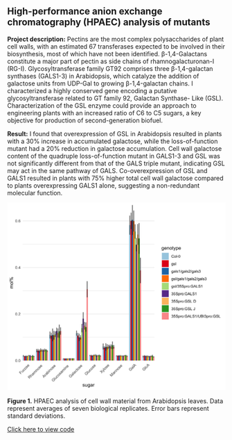 ## High-performance anion exchange chromatography (HPAEC) analysis of mutants

**Project description:** Pectins are the most complex polysaccharides of plant cell walls, with an estimated 67 transferases expected to be involved in their biosynthesis, most of which have not been identified. β-1,4-Galactans constitute a major part of pectin as side chains of rhamnogalacturonan-I (RG-I). Glycosyltransferase family GT92 comprises three β-1,4-galactan synthases (GALS1-3) in Arabidopsis, which catalyze the addition of galactose units from UDP-Gal to growing β-1,4-galactan chains. I characterized a highly conserved gene encoding a putative glycosyltransferase related to GT family 92, Galactan Synthase- Like (GSL). Characterization of the GSL enzyme could provide an approach to engineering plants with an increased ratio of C6 to C5 sugars, a key objective for production of second-generation biofuel.

**Result:** I found that overexpression of GSL in Arabidopsis resulted in plants with a 30% increase in accumulated galactose, while the loss-of-function mutant had a 20% reduction in galactose accumulation. Cell wall galactose content of the quadruple loss-of-function mutant in GALS1-3 and GSL was not significantly different from that of the GALS triple mutant, indicating GSL may act in the same pathway of GALS. Co-overexpression of GSL and GALS1 resulted in plants with 75% higher total cell wall galactose compared to plants overexpressing GALS1 alone, suggesting a non-redundant molecular function.

<img src="images/180424_DUF23_HPAEC3.png?raw=true"/>

**Figure 1.** HPAEC analysis of cell wall material from Arabidopsis leaves. Data represent averages of seven biological replicates. Error bars represent standard deviations.

[Click here to view code](https://github.com/devonbirdseye/DUF23/blob/master/DUF23.Rmd)
